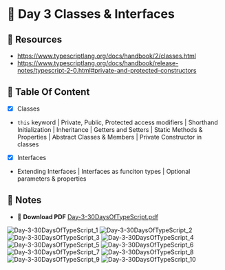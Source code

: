 # :pushpin: Day 3 Classes & Interfaces

## :open_file_folder: Resources

- https://www.typescriptlang.org/docs/handbook/2/classes.html
- https://www.typescriptlang.org/docs/handbook/release-notes/typescript-2-0.html#private-and-protected-constructors

## :scroll: Table Of Content

- [x] Classes
- `this` keyword | Private, Public, Protected access modifiers | Shorthand Initialization | Inheritance | Getters and Setters | Static Methods & Properties | Abstract Classes & Members | Private Constructor in classes
- [x] Interfaces
- Extending Interfaces | Interfaces as funciton types | Optional parameters & properties

## :pencil: Notes

- :arrow_down_small: **Download PDF** [Day-3-30DaysOfTypeScript.pdf](https://github.com/tarunsinghdev/30DaysOfTypescript/files/6592102/Day-3-30DaysOfTypeScript.pdf)

![Day-3-30DaysOfTypeScript_1](https://user-images.githubusercontent.com/25122604/120656862-9a27a400-c4a1-11eb-85af-138bd2858e89.jpg)
![Day-3-30DaysOfTypeScript_2](https://user-images.githubusercontent.com/25122604/120656879-9bf16780-c4a1-11eb-8dd8-79e4f73d141f.jpg)
![Day-3-30DaysOfTypeScript_3](https://user-images.githubusercontent.com/25122604/120656885-9c89fe00-c4a1-11eb-9793-441970cae5ca.jpg)
![Day-3-30DaysOfTypeScript_4](https://user-images.githubusercontent.com/25122604/120656891-9dbb2b00-c4a1-11eb-8083-aa213632b04e.jpg)
![Day-3-30DaysOfTypeScript_5](https://user-images.githubusercontent.com/25122604/120656895-9eec5800-c4a1-11eb-89f2-3a271302a01f.jpg)
![Day-3-30DaysOfTypeScript_6](https://user-images.githubusercontent.com/25122604/120656897-9f84ee80-c4a1-11eb-8408-f6162a567442.jpg)
![Day-3-30DaysOfTypeScript_7](https://user-images.githubusercontent.com/25122604/120656900-a0b61b80-c4a1-11eb-856b-bad47179f2cb.jpg)
![Day-3-30DaysOfTypeScript_8](https://user-images.githubusercontent.com/25122604/120656904-a14eb200-c4a1-11eb-8746-37b9569e41f7.jpg)
![Day-3-30DaysOfTypeScript_9](https://user-images.githubusercontent.com/25122604/120656908-a27fdf00-c4a1-11eb-91a4-6ded5b41e6f6.jpg)
![Day-3-30DaysOfTypeScript_10](https://user-images.githubusercontent.com/25122604/120656914-a3187580-c4a1-11eb-9161-ea814f39e810.jpg)
